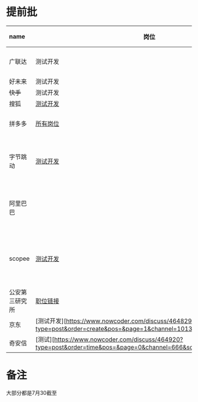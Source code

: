 # 提前批

| name           | 岗位                                                         | 投递 | 笔试 | 一面 | 二面 | 三面 | 备注                   |
| :------------- | ------------------------------------------------------------ | ---- | ---- | ---- | ---- | ---- | ---------------------- |
| 广联达         | 测试开发                                                     | 🆗    | 🆗    |      |      |      | 不影响秋招             |
| 好未来         | 测试开发                                                     | 🆗    |      |      |      |      |                        |
| ~~快手~~       | 测试开发                                                     | 🆗    |      |      |      |      |                        |
| 搜狐           | [测试开发](https://app.mokahr.com/recommendation-apply/sohu/5683?recommenderId=350579#/job/7537b3b4-f435-4fe6-a852-e83f377724b8?_k=hh7fjx) |      |      |      |      |      |                        |
| 拼多多         | [所有岗位](https://careers.pinduoduo.com/campus/grad?t=sEdJcOpPhg) |      |      |      |      |      | 没有测试开发           |
| 字节跳动       | [测试开发](https://www.nowcoder.com/discuss/459936?type=post&order=create&pos=&page=1&channel=2001&source_id=search_post) |      |      |      |      |      | 希望准备好，尽快投递   |
| 阿里巴巴       |                                                              |      |      |      |      |      | 希望准备好，尽快投递   |
| scopee         | [测试开发](https://www.nowcoder.com/discuss/454490?type=all&order=recall&pos=&page=1&channel=2001&source_id=search_all) | 🆗    |      |      |      |      | 投错了（没有测试开发） |
| 公安第三研究所 | [职位链接](https://campus.liepin.com/xycompany/174669/#jobtitle=N000140&) |      |      |      |      |      |                        |
| 京东           | [测试开发][https://www.nowcoder.com/discuss/464829?type=post&order=create&pos=&page=1&channel=1013&source_id=search_post] | 🆗    |      |      |      |      |                        |
| 奇安信         | [测试][https://www.nowcoder.com/discuss/464920?type=post&order=time&pos=&page=0&channel=666&source_id=search_post] |      |      |      |      |      |                        |



# 备注

大部分都是7月30截至